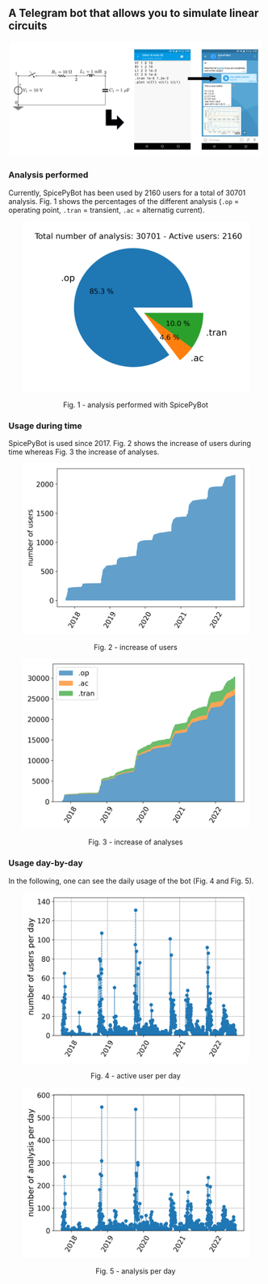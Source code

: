 ## A Telegram bot that allows you to simulate linear circuits

<p align="center">
<img src="./img/fig0.png" width="500">
</p>


### Analysis performed
Currently, SpicePyBot has been used by 2160 users for a total of 30701 analysis. Fig. 1 shows the percentages of the different analysis (`.op` = operating point, `.tran` = transient, `.ac` = alternatig current).

<p align="center">
<img src="./img/fig4_Analysis_percentage.png" width="450">
</p>
<p align="center">
Fig. 1 - analysis performed with SpicePyBot
</p>

### Usage during time
SpicePyBot is used since 2017. Fig. 2 shows the increase of users during time whereas Fig. 3 the increase of analyses.

<p align="center">
<img src="./img/fig3_Stacked_bar_user.png" width="450">
</p>
<p align="center">
Fig. 2 - increase of users
</p>

<p align="center">
<img src="./img/fig6_Stack_plot.png" width="450">
</p>
<p align="center">
Fig. 3 - increase of analyses
</p>

### Usage day-by-day
In the following, one can see the daily usage of the bot (Fig. 4 and Fig. 5).

<p align="center">
<img src="./img/fig2_Users_per_day.png" width="450">
</p>
<p align="center">
Fig. 4 - active user per day
</p>

<p align="center">
<img src="./img/fig1_Analysis_per_day.png" width="450">
</p>
<p align="center">
Fig. 5 - analysis per day
</p>
